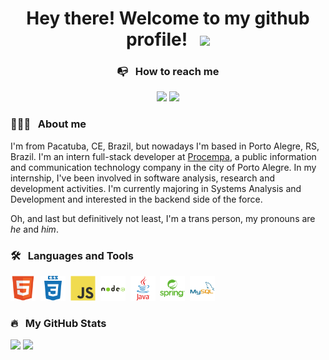 <div align="center">
  <h1>Hey there! Welcome to my github profile! &nbsp; <img src="https://media.giphy.com/media/1gRsJSbmejU9pxsfd0/giphy.gif" width="150"/> </h1>
</div>
<h3 align="center">📭 &nbsp; How to reach me</h3>
  <p align="center"> <a href="https://www.linkedin.com/in/alonso-estevam" target="_blank" rel="noreferrer"><img src="https://img.shields.io/badge/linkedin-%230077B5.svg?style=for-the-badge&logo=linkedin&logoColor=white"/></a> 
  <a href="mailto:alonso_estevam@outlook.com" target="_blank"> <img src="https://img.shields.io/badge/Microsoft_Outlook-0078D4?style=for-the-badge&logo=microsoft-outlook&logoColor=white"/> <a/>
  </p>

### 👨🏾‍💻 &nbsp; About me

<p>I'm from Pacatuba, CE, Brazil, but nowadays I'm based in Porto Alegre, RS, Brazil. I'm an intern full-stack developer at <a href="https://prefeitura.poa.br/procempa">Procempa</a>, a public information and communication technology company in the city of Porto Alegre. In my internship, I've been involved in software analysis, research and development activities. I'm currently majoring in Systems Analysis and Development and interested in the backend side of the force.</p>
<p> Oh, and last but definitively not least, I'm a trans person, my pronouns are <em> he</em> and <em>him</em>. </p>


### 🛠 &nbsp; Languages and Tools

<p>
  <img src="https://github.com/devicons/devicon/blob/master/icons/html5/html5-original.svg" title="HTML5" alt="HTML" width="40" height="40"/>&nbsp;
  <img src="https://github.com/devicons/devicon/blob/master/icons/css3/css3-plain-wordmark.svg"  title="CSS3" alt="CSS" width="40" height="40"/>&nbsp;
  <img src="https://github.com/devicons/devicon/blob/master/icons/javascript/javascript-original.svg" title="JavaScript" alt="JavaScript" width="40" height="40"/>&nbsp;
  <img src="https://github.com/devicons/devicon/blob/master/icons/nodejs/nodejs-original-wordmark.svg" title="NodeJS" alt="NodeJS" width="40" height="40"/>&nbsp;
  <img src="https://github.com/devicons/devicon/blob/master/icons/java/java-original-wordmark.svg" title="Java" alt="Java" width="40" height="40"/>&nbsp;
  <img src="https://github.com/devicons/devicon/blob/master/icons/spring/spring-original-wordmark.svg" title="Spring" alt="Spring" width="40" height="40"/>&nbsp;
  <img src="https://github.com/devicons/devicon/blob/master/icons/mysql/mysql-original-wordmark.svg" title="MySQL"  alt="MySQL" width="40" height="40"/>&nbsp;
</p>  


### 🔥 &nbsp; My GitHub Stats
<div align="left">
     <img height="150em" src=https://github-readme-stats.vercel.app/api?username=alonso-estevam&theme=slateorange&show_icons=true/>
     <img height="150em" src="https://github-readme-stats.vercel.app/api/top-langs/?username=alonso-estevam&theme=slateorange&hide_border=false&&layout=compact"/>
  </a>
</div>
